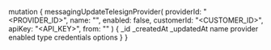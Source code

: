 mutation {
    messagingUpdateTelesignProvider(
        providerId: "<PROVIDER_ID>",
        name: "<NAME>",
        enabled: false,
        customerId: "<CUSTOMER_ID>",
        apiKey: "<API_KEY>",
        from: "<FROM>"
    ) {
        _id
        _createdAt
        _updatedAt
        name
        provider
        enabled
        type
        credentials
        options
    }
}
